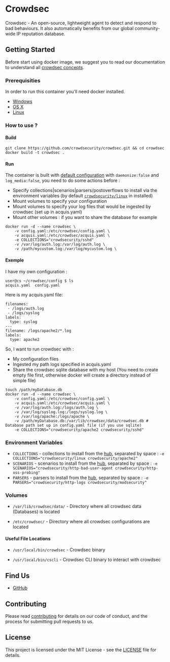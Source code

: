 # Crowdsec

Crowdsec - An open-source, lightweight agent to detect and respond to bad behaviours. It also automatically benefits from our global community-wide IP reputation database.

## Getting Started

Before start using docker image, we suggest you to read our documentation to understand all [crowdsec concepts](https://docs.crowdsec.net/).

### Prerequisities


In order to run this container you'll need docker installed.

* [Windows](https://docs.docker.com/windows/started)
* [OS X](https://docs.docker.com/mac/started/)
* [Linux](https://docs.docker.com/linux/started/)

### How to use ?

#### Build

```shell
git clone https://github.com/crowdsecurity/crowdsec.git && cd crowdsec
docker build -t crowdsec .
```

#### Run

The container is built with [default configuration](https://github.com/crowdsecurity/crowdsec/blob/master/config/config.yaml) with `daemonize:false` and `log_media:false`, you need to do some actions before :

* Specify collections|scenarios|parsers/postoverflows to install via the environment variables (by default [`crowdsecurity/linux`](https://hub.crowdsec.net/author/crowdsecurity/collections/linux) in installed)
* Mount volumes to specify your configuration
* Mount volumes to specify your log files that would be ingested by crowdsec (set up in acquis.yaml)
* Mount other volumes : if you want to share the database for example

```shell
docker run -d --name crowdsec \
    -v config.yaml:/etc/crowdsec/config.yaml \
    -v acquis.yaml:/etc/crowdsec/acquis.yaml \
    -e COLLECTIONS="crowdsecurity/sshd"
    -v /var/log/auth.log:/var/log/auth.log \
    -v /path/mycustom.log:/var/log/mycustom.log \
```

#### Exemple

I have my own configuration :
```shell
user@cs ~/crowdsec/config $ ls
acquis.yaml  config.yaml
```

Here is my acquis.yaml file:
```shell
filenames:
 - /logs/auth.log
 - /logs/syslog
labels:
  type: syslog
---
filename: /logs/apache2/*.log
labels:
  type: apache2
```

So, I want to run crowdsec with :
* My configuration files
* Ingested my path logs specified in acquis.yaml
* Share the crowdsec sqlite database with my host (You need to create empty file first, otherwise docker will create a directory instead of simple file)

```shell
touch /path/myDatabase.db
docker run -d --name crowdsec \
    -v config.yaml:/etc/crowdsec/config.yaml \
    -v acquis.yaml:/etc/crowdsec/acquis.yaml \
    -v /var/log/auth.log:/logs/auth.log \
    -v /var/log/syslog.log:/logs/syslog.log \
    -v /var/log/apache:/logs/apache \
    -v /path/myDatabase.db:/var/lib/crowdsec/data/crowdsec.db # Database path set up in config.yaml file (if you use sqlite)
    -e COLLECTIONS="crowdsecurity/apache2 crowdsecurity/sshd"
```

### Environment Variables

* `COLLECTIONS` - collections to install from the [hub](https://hub.crowdsec.net/browse/#collections), separated by space : `-e COLLECTIONS="crowdsecurity/linux crowdsecurity/apache2"`
* `SCENARIOS`   - scenarios to install from the [hub](https://hub.crowdsec.net/browse/#configurations), separated by space : `-e SCENARIOS="crowdsecurity/http-bad-user-agent crowdsecurity/http-xss-probing"`
* `PARSERS`     - parsers to install from the [hub](https://hub.crowdsec.net/browse/#configurations), separated by space : `-e PARSERS="crowdsecurity/http-logs crowdsecurity/modsecurity"`

### Volumes

* `/var/lib/crowdsec/data/` - Directory where all crowdsec data (Databases) is located

* `/etc/crowdsec/` - Directory where all crowdsec configurations are located

#### Useful File Locations

* `/usr/local/bin/crowdsec` - Crowdsec binary
  
* `/usr/local/bin/cscli` - Crowdsec CLI binary to interact with crowdsec

## Find Us

* [GitHub](https://github.com/crowdsecurity/crowdsec)

## Contributing

Please read [contributing](https://docs.crowdsec.net/Crowdsec/v1/contributing/) for details on our code of conduct, and the process for submitting pull requests to us.

## License

This project is licensed under the MIT License - see the [LICENSE](https://github.com/crowdsecurity/crowdsec/blob/master/LICENSE) file for details.